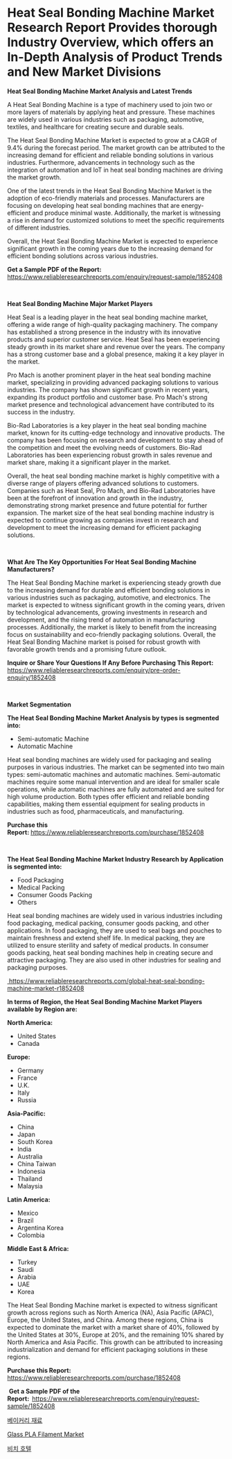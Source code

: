 <p><h1>Heat Seal Bonding Machine Market Research Report Provides thorough Industry Overview, which offers an In-Depth Analysis of Product Trends and New Market Divisions</h1></p><p><strong>Heat Seal Bonding Machine Market Analysis and Latest Trends</strong></p>
<p><p>A Heat Seal Bonding Machine is a type of machinery used to join two or more layers of materials by applying heat and pressure. These machines are widely used in various industries such as packaging, automotive, textiles, and healthcare for creating secure and durable seals.</p><p>The Heat Seal Bonding Machine Market is expected to grow at a CAGR of 9.4% during the forecast period. The market growth can be attributed to the increasing demand for efficient and reliable bonding solutions in various industries. Furthermore, advancements in technology such as the integration of automation and IoT in heat seal bonding machines are driving the market growth.</p><p>One of the latest trends in the Heat Seal Bonding Machine Market is the adoption of eco-friendly materials and processes. Manufacturers are focusing on developing heat seal bonding machines that are energy-efficient and produce minimal waste. Additionally, the market is witnessing a rise in demand for customized solutions to meet the specific requirements of different industries.</p><p>Overall, the Heat Seal Bonding Machine Market is expected to experience significant growth in the coming years due to the increasing demand for efficient bonding solutions across various industries.</p></p>
<p><strong>Get a Sample PDF of the Report:&nbsp;</strong> <a href="https://www.reliableresearchreports.com/enquiry/request-sample/1852408">https://www.reliableresearchreports.com/enquiry/request-sample/1852408</a></p>
<p>&nbsp;</p>
<p><strong>Heat Seal Bonding Machine Major Market Players</strong></p>
<p><p>Heat Seal is a leading player in the heat seal bonding machine market, offering a wide range of high-quality packaging machinery. The company has established a strong presence in the industry with its innovative products and superior customer service. Heat Seal has been experiencing steady growth in its market share and revenue over the years. The company has a strong customer base and a global presence, making it a key player in the market.</p><p>Pro Mach is another prominent player in the heat seal bonding machine market, specializing in providing advanced packaging solutions to various industries. The company has shown significant growth in recent years, expanding its product portfolio and customer base. Pro Mach's strong market presence and technological advancement have contributed to its success in the industry.</p><p>Bio-Rad Laboratories is a key player in the heat seal bonding machine market, known for its cutting-edge technology and innovative products. The company has been focusing on research and development to stay ahead of the competition and meet the evolving needs of customers. Bio-Rad Laboratories has been experiencing robust growth in sales revenue and market share, making it a significant player in the market.</p><p>Overall, the heat seal bonding machine market is highly competitive with a diverse range of players offering advanced solutions to customers. Companies such as Heat Seal, Pro Mach, and Bio-Rad Laboratories have been at the forefront of innovation and growth in the industry, demonstrating strong market presence and future potential for further expansion. The market size of the heat seal bonding machine industry is expected to continue growing as companies invest in research and development to meet the increasing demand for efficient packaging solutions.</p></p>
<p>&nbsp;</p>
<p><strong>What Are The Key Opportunities For Heat Seal Bonding Machine Manufacturers?</strong></p>
<p><p>The Heat Seal Bonding Machine market is experiencing steady growth due to the increasing demand for durable and efficient bonding solutions in various industries such as packaging, automotive, and electronics. The market is expected to witness significant growth in the coming years, driven by technological advancements, growing investments in research and development, and the rising trend of automation in manufacturing processes. Additionally, the market is likely to benefit from the increasing focus on sustainability and eco-friendly packaging solutions. Overall, the Heat Seal Bonding Machine market is poised for robust growth with favorable growth trends and a promising future outlook.</p></p>
<p><strong>Inquire or Share Your Questions If Any Before Purchasing This Report:</strong> <a href="https://www.reliableresearchreports.com/enquiry/pre-order-enquiry/1852408">https://www.reliableresearchreports.com/enquiry/pre-order-enquiry/1852408</a></p>
<p>&nbsp;</p>
<p><strong>Market Segmentation</strong></p>
<p><strong>The Heat Seal Bonding Machine Market Analysis by types is segmented into:</strong></p>
<p><ul><li>Semi-automatic Machine</li><li>Automatic Machine</li></ul></p>
<p><p>Heat seal bonding machines are widely used for packaging and sealing purposes in various industries. The market can be segmented into two main types: semi-automatic machines and automatic machines. Semi-automatic machines require some manual intervention and are ideal for smaller scale operations, while automatic machines are fully automated and are suited for high volume production. Both types offer efficient and reliable bonding capabilities, making them essential equipment for sealing products in industries such as food, pharmaceuticals, and manufacturing.</p></p>
<p><strong>Purchase this Report:&nbsp;</strong><a href="https://www.reliableresearchreports.com/purchase/1852408">https://www.reliableresearchreports.com/purchase/1852408</a></p>
<p>&nbsp;</p>
<p><strong>The Heat Seal Bonding Machine Market Industry Research by Application is segmented into:</strong></p>
<p><ul><li>Food Packaging</li><li>Medical Packing</li><li>Consumer Goods Packing</li><li>Others</li></ul></p>
<p><p>Heat seal bonding machines are widely used in various industries including food packaging, medical packing, consumer goods packing, and other applications. In food packaging, they are used to seal bags and pouches to maintain freshness and extend shelf life. In medical packing, they are utilized to ensure sterility and safety of medical products. In consumer goods packing, heat seal bonding machines help in creating secure and attractive packaging. They are also used in other industries for sealing and packaging purposes.</p></p>
<p><a href="https://www.reliableresearchreports.com/global-heat-seal-bonding-machine-market-r1852408">&nbsp;https://www.reliableresearchreports.com/global-heat-seal-bonding-machine-market-r1852408</a></p>
<p><strong>In terms of Region, the Heat Seal Bonding Machine Market Players available by Region are:</strong></p>
<p>
    <p> <strong> North America: </strong>
        <ul>
            <li>United States</li>
            <li>Canada</li>
        </ul>
        </p> 
    <p> <strong> Europe: </strong>
        <ul>
            <li>Germany</li>
            <li>France</li>
            <li>U.K.</li>
            <li>Italy</li>
            <li>Russia</li>
        </ul>
        </p> 
    <p> <strong> Asia-Pacific: </strong>
        <ul>
            <li>China</li>
            <li>Japan</li>
            <li>South Korea</li>
            <li>India</li>
            <li>Australia</li>
            <li>China Taiwan</li>
            <li>Indonesia</li>
            <li>Thailand</li>
            <li>Malaysia</li>
        </ul>
        </p> 
    <p> <strong> Latin America: </strong>
        <ul>
            <li>Mexico</li>
            <li>Brazil</li>
            <li>Argentina Korea</li>
            <li>Colombia</li>
        </ul>
        </p> 
    <p> <strong> Middle East & Africa: </strong>
        <ul>
            <li>Turkey</li>
            <li>Saudi</li>
            <li>Arabia</li>
            <li>UAE</li>
            <li>Korea</li>
        </ul>
    </p>
    </p>
<p><p>The Heat Seal Bonding Machine market is expected to witness significant growth across regions such as North America (NA), Asia Pacific (APAC), Europe, the United States, and China. Among these regions, China is expected to dominate the market with a market share of 40%, followed by the United States at 30%, Europe at 20%, and the remaining 10% shared by North America and Asia Pacific. This growth can be attributed to increasing industrialization and demand for efficient packaging solutions in these regions.</p></p>
<p><strong>Purchase this Report: </strong><a href="https://www.reliableresearchreports.com/purchase/1852408">https://www.reliableresearchreports.com/purchase/1852408</a></p>
<p>&nbsp;<strong>Get a Sample PDF of the Report:&nbsp;&nbsp;</strong><a href="https://www.reliableresearchreports.com/enquiry/request-sample/1852408">https://www.reliableresearchreports.com/enquiry/request-sample/1852408</a></p>
<p><strong></strong></p>
<p><p><a href="https://github.com/royErdmtyan906778/Market-Research-Report-List-1/blob/main/920916039405.md">베이커리 재료</a></p><p><a href="https://issuu.com/reportprime-2/docs/glass-pla-filament-market-size-2030.pptx">Glass PLA Filament Market</a></p><p><a href="https://github.com/valroy852/Market-Research-Report-List-1/blob/main/549521139406.md">비치 호텔</a></p></p>